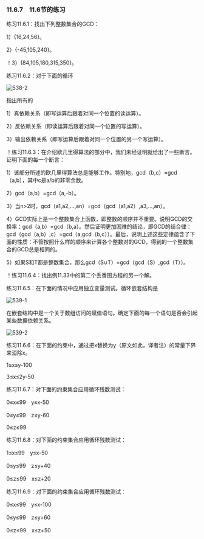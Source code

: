 ### 11.6.7　11.6节的练习

练习11.6.1：找出下列整数集合的GCD：

1）{16,24,56}。

2）{-45,105,240}。

！3）{84,105,180,315,350}。

练习11.6.2：对于下面的循环

![538-2](../Images/image04934.jpeg)

指出所有的

1）真依赖关系（即写运算后跟着对同一个位置的读运算）。

2）反依赖关系（即读运算后跟着对同一个位置的写运算）。

3）输出依赖关系（即写运算后跟着对同一个位置的另一个写运算）。

！练习11.6.3：在介绍欧几里得算法的部分中，我们未经证明就给出了一些断言。证明下面的每一个断言：

1）该部分所述的欧几里得算法总是能够工作。特别地，gcd（b,c）=gcd（a,b），其中c是a/b的非零余数。

2）gcd（a,b）=gcd（a,-b）。

3）当n>2时，gcd（a1,a2,…,an）=gcd（gcd（a1,a2）,a3,…,an）。

4）GCD实际上是一个整数集合上函数，即整数的顺序并不重要。说明GCD的交换率：gcd（a,b）=gcd（b,a）。然后证明更加困难的结论，即GCD的结合律：gcd（gcd（a,b）,c）=gcd（a,gcd（b,c））。最后，说明上述这些定律蕴含了下面的性质：不管按照什么样的顺序来计算各个整数对的GCD，得到的一个整数集合的GCD总是相同的。

5）如果S和T都是整数集合，那么gcd（S∪T）=gcd（gcd（S）,gcd（T））。

！练习11.6.4：找出例11.33中的第二个丢番图方程的另一个解。

练习11.6.5：在下面的情况中应用独立变量测试。循环嵌套结构是

![539-1](../Images/image04935.jpeg)

在嵌套结构中是一个关于数组访问的赋值语句。确定下面的每一个语句是否会引起某些数据依赖关系。

![539-2](../Images/image04936.jpeg)

练习11.6.6：在下面的约束中，通过把x替换为y（原文如此，译者注）的常量下界来消除x。

1≤x≤y-100

3≤x≤2y-50

练习11.6.7：对下面的约束集合应用循环残数测试：

0≤x≤99　y≤x-50

0≤y≤99　z≤y-60

0≤z≤99

练习11.6.8：对下面的约束集合应用循环残数测试：

1≤x≤99　y≤x-50

0≤y≤99　z≤y+40

0≤z≤99　x≤z+20

练习11.6.9：对下面的约束集合应用循环残数测试：

0≤x≤99　y≤x-100

0≤y≤99　z≤y+60

0≤z≤99　x≤z+50